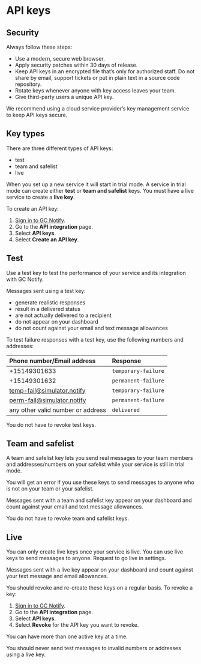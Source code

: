 # API keys

## Security

Always follow these steps:
* Use a modern, secure web browser.
* Apply security patches within 30 days of release.
* Keep API keys in an encrypted file that’s only for authorized staff. Do not share by email, support tickets or put in plain text in a source code repository.
* Rotate keys whenever anyone with key access leaves your team.
* Give third-party users a unique API key.

We recommend using a cloud service provider’s key management service to keep API keys secure.

## Key types

There are three different types of API keys:

- test
- team and safelist
- live

When you set up a new service it will start in trial mode. A service in trial mode can create either __test__ or __team and safelist__ keys. You must have a live service to create a __live key__.

To create an API key:

1. [Sign in to GC Notify](https://notification.canada.ca/sign-in).
1. Go to the __API integration__ page.
1. Select __API keys__.
1. Select __Create an API key__.

## Test

Use a test key to test the performance of your service and its integration with GC Notify.

Messages sent using a test key:

- generate realistic responses
- result in a delivered status
- are not actually delivered to a recipient
- do not appear on your dashboard
- do not count against your email and text message allowances

To test failure responses with a test key, use the following numbers and addresses:

|Phone number/Email address|Response|
|:---|:---|
|+15149301633|`temporary-failure`|
|+15149301632|`permanent-failure`|
|temp-fail@simulator.notify|`temporary-failure`|
|perm-fail@simulator.notify|`permanent-failure`|
|any other valid number or address|`delivered`|

You do not have to revoke test keys.

## Team and safelist

A team and safelist key lets you send real messages to your team members and addresses/numbers on your safelist while your service is still in trial mode.

You will get an error if you use these keys to send messages to anyone who is not on your team or your safelist.

Messages sent with a team and safelist key appear on your dashboard and count against your email and text message allowances.

You do not have to revoke team and safelist keys.

## Live

You can only create live keys once your service is live. You can use live keys to send messages to anyone. Request to go live in settings.

Messages sent with a live key appear on your dashboard and count against your text message and email allowances.

You should revoke and re-create these keys on a regular basis. To revoke a key:

1. [Sign in to GC Notify](https://notification.canada.ca/sign-in).
1. Go to the __API integration__ page.
1. Select __API keys__.
1. Select __Revoke__ for the API key you want to revoke.

You can have more than one active key at a time.

You should never send test messages to invalid numbers or addresses using a live key.
